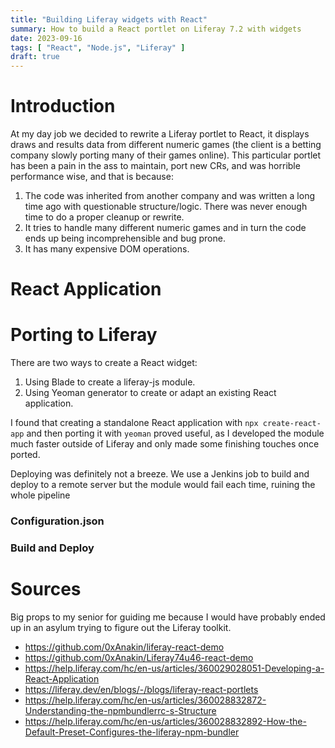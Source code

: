```yaml
---
title: "Building Liferay widgets with React"
summary: How to build a React portlet on Liferay 7.2 with widgets
date: 2023-09-16
tags: [ "React", "Node.js", "Liferay" ]
draft: true
---
```


# Introduction

At my day job we decided to rewrite a Liferay portlet to React, it displays draws and results data from different
numeric games (the client is a betting company slowly porting many of their games online). This particular portlet has
been a pain in the ass to maintain, port new CRs, and was horrible performance wise, and that is because:

1. The code was inherited from another company and was written a long time ago with questionable structure/logic. There
   was never enough time to do a proper cleanup or rewrite.
2. It tries to handle many different numeric games and in turn the code ends up being incomprehensible and bug prone.
3. It has many expensive DOM operations.

# React Application

# Porting to Liferay

There are two ways to create a React widget:

1. Using Blade to create a liferay-js module.
2. Using Yeoman generator to create or adapt an existing React application.

I found that creating a standalone React application with `npx create-react-app` and then porting it with `yeoman`
proved useful, as I developed the module much faster outside of Liferay and only made some finishing touches once
ported.

Deploying was definitely not a breeze. We use a Jenkins job to build and deploy to a remote server but the module would
fail each time, ruining the whole pipeline

### Configuration.json

### Build and Deploy

# Sources

Big props to my senior for guiding me because I would have probably ended up in an asylum trying to figure out the
Liferay toolkit.

- https://github.com/0xAnakin/liferay-react-demo
- https://github.com/0xAnakin/Liferay74u46-react-demo
- https://help.liferay.com/hc/en-us/articles/360029028051-Developing-a-React-Application
- https://liferay.dev/en/blogs/-/blogs/liferay-react-portlets
- https://help.liferay.com/hc/en-us/articles/360028832872-Understanding-the-npmbundlerrc-s-Structure
- https://help.liferay.com/hc/en-us/articles/360028832892-How-the-Default-Preset-Configures-the-liferay-npm-bundler
